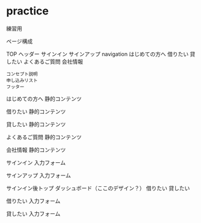 # practice
練習用


ページ構成

TOP
	ヘッダー
		サインイン
		サインアップ
	navigation
		はじめての方へ
		借りたい
		貸したい
		よくあるご質問
		会社情報

	コンセプト説明
	申し込みリスト
	フッター

はじめての方へ
	静的コンテンツ

借りたい
	静的コンテンツ

貸したい
	静的コンテンツ

よくあるご質問
	静的コンテンツ

会社情報
	静的コンテンツ

サインイン
	入力フォーム

サインアップ
	入力フォーム

サインイン後トップ
	ダッシュボード（ここのデザイン？）
	借りたい
	貸したい

借りたい
	入力フォーム
	
貸したい
	入力フォーム
